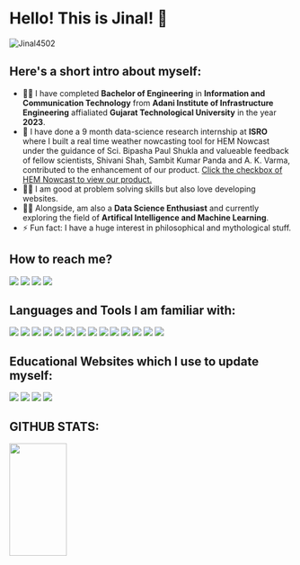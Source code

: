 # Hello! This is Jinal! 👋 
<img src="https://komarev.com/ghpvc/?username=Jinal4502&label=Profile%20views&color=0e75b6&style=flat" alt="Jinal4502" />

## Here's a short intro about myself:
- :student: I have completed <b>Bachelor of Engineering</b> in <b>Information and Communication Technology</b> from <b>Adani Institute of Infrastructure Engineering</b> affialiated <b>Gujarat Technological University</b> in the year <b>2023</b>.
- :star2: I have done a 9 month data-science research internship at <b>ISRO</b> where I built a real time weather nowcasting tool for HEM Nowcast under the guidance of Sci. Bipasha Paul Shukla and valueable feedback of fellow scientists, Shivani Shah, Sambit Kumar Panda and A. K. Varma, contributed to the enhancement of our product. <a href="https://mosdac.gov.in/heavyrain/">Click the checkbox of HEM Nowcast to view our product.</a>
- :woman_technologist: I am good at problem solving skills but also love developing websites.
- :female_detective: Alongside, am also a <b>Data Science Enthusiast</b> and currently exploring the field of <b>Artifical Intelligence and Machine Learning</b>.
- ⚡ Fun fact: I have a huge interest in philosophical and mythological stuff.

## How to reach me?

<a href='https://www.linkedin.com/in/jinal-vyas-8a43991bb/'><img src='https://img.shields.io/badge/LinkedIn-0077B5?style=for-the-badge&logo=linkedin&logoColor=white'></a>
<a href='https://www.instagram.com/jinaljvyas/'><img src='https://img.shields.io/badge/Instagram-E4405F?style=for-the-badge&logo=instagram&logoColor=white'></a>
<a href='https://www.quora.com/profile/Jinal-Vyas-12'><img src='https://img.shields.io/badge/Quora-%23B92B27.svg?&style=for-the-badge&logo=Quora&logoColor=white'></a>
<a href='mailto:jinalvyas.ict19@gmail.com'><img src='https://img.shields.io/badge/Gmail-D14836?style=for-the-badge&logo=gmail&logoColor=white'></a>

## Languages and Tools I am familiar with:

<img src='https://img.shields.io/badge/Python-3776AB?style=for-the-badge&logo=python&logoColor=white'>
<img src='https://img.shields.io/badge/Jupyter-F37626.svg?&style=for-the-badge&logo=Jupyter&logoColor=white'>
<img src='https://img.shields.io/badge/dialogflow-FF9800?style=for-the-badge&logo=dialogflow&logoColor=white'>
<img src='https://img.shields.io/badge/TensorFlow-FF6F00?style=for-the-badge&logo=tensorflow&logoColor=white'>
<img src='https://img.shields.io/badge/MySQL-00000F?style=for-the-badge&logo=mysql&logoColor=white'>
<img src='https://img.shields.io/badge/Django-092E20?style=for-the-badge&logo=django&logoColor=green'>
<img src='https://img.shields.io/badge/Flask-000000?style=for-the-badge&logo=flask&logoColor=white'>
<img src='https://img.shields.io/badge/Ubuntu-E95420?style=for-the-badge&logo=ubuntu&logoColor=white'>
<img src='https://img.shields.io/badge/Visual_Studio_Code-0078D4?style=for-the-badge&logo=visual%20studio%20code&logoColor=white'>
<img src='https://img.shields.io/badge/HTML5-E34F26?style=for-the-badge&logo=html5&logoColor=white'>
<img src='https://img.shields.io/badge/CSS3-1572B6?style=for-the-badge&logo=css3&logoColor=white'>
<img src='https://img.shields.io/badge/JavaScript-323330?style=for-the-badge&logo=javascript&logoColor=F7DF1E'>
<img src='https://img.shields.io/badge/C-00599C?style=for-the-badge&logo=c&logoColor=white'>
<img src='https://img.shields.io/badge/Java-ED8B00?style=for-the-badge&logo=java&logoColor=white'>

## Educational Websites which I use to update myself:

<img src='https://img.shields.io/badge/Udemy-EC5252?style=for-the-badge&logo=Udemy&logoColor=white'> <img src='https://img.shields.io/badge/Edx-193A3E?style=for-the-badge&logo=edx&logoColor=white'>
<img src='https://img.shields.io/badge/free%20code%20camp-27273D?style=for-the-badge&logo=freecodecamp&logoColor=white'>
<img src='https://img.shields.io/badge/Coursera-0056D2?style=for-the-badge&logo=Coursera&logoColor=white'>

## GITHUB STATS:

<img src='https://github-readme-stats-sigma-five.vercel.app/api?username=Jinal4502&show_icons=true&include_all_commits=true&count_private=true&theme=algolia' align='left' height="0">
<img src="https://github-readme-stats.vercel.app/api/top-langs/?username=Jinal4502&layout=compact&langs_count=6"/ align='left' height="200" width=45%>

